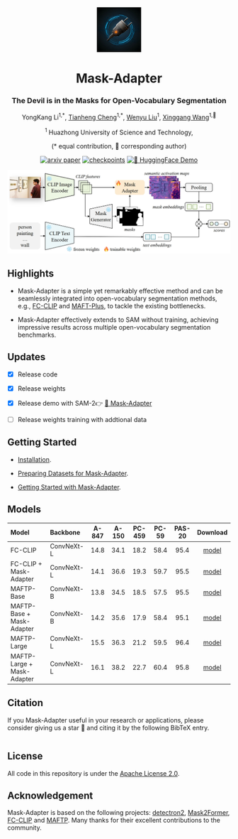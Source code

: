 <div align ="center">
<img src="./assets/logo.jpg" width="20%">
<h1> Mask-Adapter </h1>
<h3> The Devil is in the Masks for Open-Vocabulary Segmentation </h3>

YongKang Li<sup>1,\*</sup>, [Tianheng Cheng](https://scholar.google.com/citations?user=PH8rJHYAAAAJ&hl=zh-CN)<sup>1,\*</sup>, [Wenyu Liu](http://eic.hust.edu.cn/professor/liuwenyu)<sup>1</sup>, [Xinggang Wang](https://xwcv.github.io/)<sup>1,📧</sup>

<sup>1</sup> Huazhong University of Science and Technology,


(\* equal contribution, 📧 corresponding author)

[![arxiv paper](https://img.shields.io/badge/arXiv-Paper-red)]()
[![checkpoints](https://img.shields.io/badge/HuggingFace-🤗_Weight-orange)](https://huggingface.co/owl10/Mask-Adapter)
[![🤗 HuggingFace Demo](https://img.shields.io/badge/Mask_Adapter-🤗_HF_Demo-orange)](https://huggingface.co/spaces/wondervictor/Mask-Adapter)

</div>


<div align="center">
<img src="./assets/main_fig.png">
</div>

## Highlights

* Mask-Adapter is a simple yet remarkably effective method and can be seamlessly integrated into open-vocabulary segmentation methods, e.g., [FC-CLIP](https://github.com/bytedance/fc-clip) and [MAFT-Plus](https://github.com/jiaosiyu1999/MAFT-Plus), to tackle the existing bottlenecks.

* Mask-Adapter effectively extends to SAM without training, achieving impressive results across multiple open-vocabulary segmentation benchmarks.

## Updates
- [x] Release code
- [x] Release weights
- [x] Release demo with SAM-2👉 [🤗 Mask-Adapter](https://huggingface.co/spaces/wondervictor/Mask-Adapter)
- [ ] Release weights training with addtional data


## Getting Started
+ [Installation](INSTALL.md).

+ [Preparing Datasets for Mask-Adapter](datasets/README.md).

+ [Getting Started with Mask-Adapter](GETTING_STARTED.md).

## Models

| Model | Backbone | A-847 | A-150 | PC-459 | PC-59 | PAS-20 | Download |
|:----- |:---------|:---:|:---:|:---:|:---:|:---:|:---:|
|FC-CLIP|ConvNeXt-L|14.8|34.1|18.2|58.4|95.4|[model](https://drive.google.com/file/d/1-91PIns86vyNaL3CzMmDD39zKGnPMtvj/view?usp=sharing) |
|FC-CLIP + Mask-Adapter|ConvNeXt-L|14.1|36.6|19.3|59.7|95.5|[model](https://drive.google.com/file/d/13_sr30_Q0Geubijik0BpVC_JgyFAmyQU/view?usp=sharing) |
|MAFTP-Base|ConvNeXt-B|13.8|34.5|18.5|57.5|95.5|[model](https://drive.google.com/file/d/1BeEeKOnWWIWIH-QWK_zLhAPUzCOnHuFG/view?usp=sharing)|
|MAFTP-Base + Mask-Adapter|ConvNeXt-B|14.2|35.6|17.9|58.4|95.1 |[model](https://drive.google.com/file/d/1v0rdETOJl6oOKmef1L7WbtG16-zKvp2b/view?usp=sharing)|
|MAFTP-Large|ConvNeXt-L|15.5|36.3|21.2|59.5|96.4|[model](https://drive.google.com/file/d/1EQo5guVuKkSSZj4bv0FQN_4X9h_Rwfe5/view?usp=sharing) |
|MAFTP-Large + Mask-Adapter|ConvNeXt-L|16.1|38.2|22.7|60.4|95.8 |[model](https://drive.google.com/file/d/12eqDnTYaQlj9QUmWO1Vh9vvB81tKABl5/view?usp=sharing) |

## Citation
If you Mask-Adapter useful in your research or applications, please consider giving us a star &#127775; and citing it by the following BibTeX entry.

```BibTeX

```
## License
All code in this repository is under the [Apache License 2.0](https://www.apache.org/licenses/LICENSE-2.0).


## Acknowledgement

Mask-Adapter is based on the following projects: [detectron2](https://github.com/facebookresearch/detectron2), [Mask2Former](https://github.com/facebookresearch/Mask2Former), [FC-CLIP](https://github.com/bytedance/fc-clip) and [MAFTP](https://github.com/jiaosiyu1999/MAFT-Plus). Many thanks for their excellent contributions to the community.



